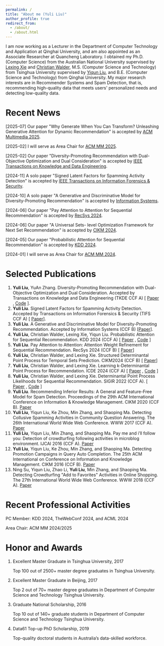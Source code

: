```yaml
---
permalink: /
title: "About me (Yuli Liu)"
author_profile: true
redirect_from: 
  - /about/
  - /about.html
---
```

I am now working as a Lecturer in the Department of Computer Technology and Application at Qinghai University, and am also appointed as an Associate Researcher at Quancheng Laboratory. I obtained my Ph.D. (Computer Science) from the Australian National University supervised by [Lexing Xie](https://users.cecs.anu.edu.au/~xlx/) and [Christian Walder](https://christianwalder.com/), M.S. (Computer Science and Technology) from Tsinghua University supervised by [Yiqun Liu](http://www.thuir.cn/group/~YQLiu/), and B.E. (Computer Science and Technology) from Qinghai University. My major research interests are in Recommender Systems and Spam Detection, that is, recommending high-quality data that meets users' personalized needs and detecting low-quality data. 

Recent News
======
[2025-07] Our paper "Why Generate When You Can Transform? Unleashing Generative Attention for Dynamic Recommendation" is accepted by [ACM Multimedia 2025](https://acmmm2025.org/).

[2025-02] I will serve as Area Chair for [ACM MM 2025](https://acmmm2025.org/).

[2025-02] Our paper "Diversity-Promoting Recommendation with Dual-Objective Optimization and Dual Consideration" is accepted by [IEEE Transactions on Knowledge and Data Engineering](https://ieeexplore.ieee.org/xpl/RecentIssue.jsp?punumber=69).

[2024-11] A solo paper "Signed Latent Factors for Spamming Activity Detection" is accepted by [IEEE Transactions on Information Forensics & Security](https://ieeexplore.ieee.org/xpl/RecentIssue.jsp?punumber=10206).

[2024-10] A solo paper "A Generative and Discriminative Model for Diversity-Promoting Recommendation" is accepted by [Information Systems](https://www.sciencedirect.com/journal/information-systems).

[2024-06] Our paper "Pay Attention to Attention for Sequential Recommendation" is accepted by [RecSys 2024](https://recsys.acm.org/recsys24/).

[2024-06] Our paper "A Universal Sets- level Optimization Framework for Next Set Recommendation" is accepted by [CIKM 2024](https://cikm2024.org/).

[2024-05] Our paper "Probabilistic Attention for Sequential Recommendation" is accepted by [KDD 2024](https://kdd2024.kdd.org/).

[2024-01] I will serve as Area Chair for [ACM MM 2024](https://2024.acmmm.org/).


Selected Publications
======
1.	**Yuli Liu**, YuAn Zhang. Diversity-Promoting Recommendation with Dual-Objective Optimization and Dual Consideration. Accepted by Transactions on Knowledge and Data Engineering (TKDE CCF A) [ [Paper](https://ieeexplore.ieee.org/document/10891877/) , [Code](https://github.com/l-lyl/DDPR) ].
2.	**Yuli Liu**. Signed Latent Factors for Spamming Activity Detection. Accepted by Transactions on Information Forensics & Security (TIFS CCF A) [ [Paper](https://ieeexplore.ieee.org/document/10795232)].
3.	**Yuli Liu**. A Generative and Discriminative Model for Diversity-Promoting Recommendation. Accepted by Information Systems (CCF B) [[Paper](https://www.sciencedirect.com/science/article/abs/pii/S0306437924001467)].
4.	**Yuli Liu**, Christian Walder, Lexing Xie, Yiqun Liu. Probabilistic Attention for Sequential Recommendation. KDD 2024 (CCF A) [ [Paper](https://dl.acm.org/doi/pdf/10.1145/3637528.3671733) , [Code](https://github.com/l-lyl/PAtt/) ]
5.	**Yuli Liu**. Pay Attention to Attention: Attention Weight Refinement for Sequential Recommendation. RecSys 2024 (CCF B) [ [Paper](https://dl.acm.org/doi/10.1145/3640457.3688164)]
6.	**Yuli Liu**, Christian Walder, and Lexing Xie. Structured Determinantal Point Process for Temporal Sets Prediction. CIKM2024 (CCF B) [ [Paper](https://dl.acm.org/doi/10.1145/3640457.3688164)]
7.	**Yuli Liu**, Christian Walder, and Lexing Xie. Learning k-Determinantal Point Process for Recommendation. ICDE 2024 (CCF A) [ [Paper](https://arxiv.org/pdf/2406.15983) , [Code](https://github.com/l-lyl/k-DPP4Ranking) ]
8.	**Yuli Liu**, Christian Walder, and Lexing Xie. Determinantal Point Process Likelihoods for Sequential Recommendation. SIGIR 2022 (CCF A). [ [Paper](https://arxiv.org/pdf/2204.11562) , [Code](https://github.com/l-lyl/DPPLikelihoods4SeqRec) ]
9.	**Yuli Liu**. Recommending Inferior Results: A General and Feature-Free Model for Spam Detection. Proceedings of the 29th ACM International Conference on Information & Knowledge Management. CIKM 2020 (CCF B).  [Paper](https://dl.acm.org/doi/10.1145/3340531.3411900) 
10.	**Yuli Liu**, Yiqun Liu, Ke Zhou, Min Zhang, and Shaoping Ma. Detecting Collusive Spamming Activities in Community Question Answering. The 26th International World Wide Web Conference. WWW 2017 (CCF A). [Paper](http://www.thuir.cn/group/~YQLiu/publications/WWW2017.pdf)
11.	**Yuli Liu**, Yiqun Liu, Min Zhang, and Shaoping Ma. Pay me and i’ll follow you: Detection of crowdturfing following activities in microblog environment. IJCAI 2016 (CCF A). [Paper](http://www.thuir.cn/group/~YQLiu/publications/ijcai2016.pdf)
12.	**Yuli Liu**, Yiqun Liu, Ke Zhou, Min Zhang, and Shaoping Ma. Detecting Promotion Campaigns in Query Auto Completion. The 25th ACM International on Conference on Information and Knowledge Management. CIKM 2016 (CCF B). [Paper](http://www.thuir.cn/group/~YQLiu/publications/CIKM2016.pdf)
13.	Ning Su, Yiqun Liu, Zhao Li, **Yuli Liu**, Min Zhang, and Shaoping Ma. Detecting Crowdturfing "Add to Favorites" Activities in Online Shopping. The 27th International World Wide Web Conference. WWW 2018 (CCF A). [Paper](http://www.thuir.cn/group/~mzhang/publications/www2018-su.pdf)

Recent Professional Activities
======
PC Member: KDD 2024, TheWebConf 2024, and ACML 2024

Area Chair: ACM MM 2024/2025


Honor and Awards
======
1. Excellent Master Graduate in Tsinghua University, 2017
  
    Top 100 out of 2500+ master degree graduates in Tsinghua University.
    
2. Excellent Master Graduate in Beijing, 2017
  
    Top 2 out of 70+ master degree graduates in Department of Computer Science and Technology Tsinghua University. 
  
3. Graduate National Scholarship, 2016
  
    Top 10 out of 140+ graduate students in Department of Computer Science and Technology Tsinghua University.
  
4. Data61 Top-up PhD Scholarship, 2019
  
    Top-quality doctoral students in Australia’s data-skilled workforce.



